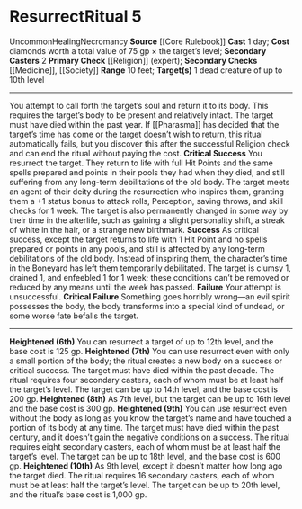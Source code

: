 ﻿---
area: null
cost: "diamonds worth a total value of 75 gp \xD7 the target\u2019s level"
duration: null
element: null
heighten: 6th, 7th, 8th, 9th, 10th
heighten_level: 5, 6, 7, 8, 9, 10
id: '20'
level: '5'
name: Resurrect
primary_check: '[[DATABASE/skill/Religion|Religion]] (expert)'
range: 10 feet
rarity: Uncommon
requirement: null
school: Necromancy
secondary_casters: '2'
secondary_check: '[[DATABASE/skill/Medicine|Medicine]] , [[DATABASE/skill/Society|Society]]'
source: '[[DATABASE/source/Core Rulebook|Core Rulebook]]'
target: 1 dead creature of up to 10th level
trait:
- '[[DATABASE/trait/Healing|Healing]]'
- '[[DATABASE/trait/Necromancy|Necromancy]]'
- '[[DATABASE/trait/Uncommon|Uncommon]]'
type: Ritual

---
# Resurrect<span class="item-type">Ritual 5</span>

<span class="trait-uncommon item-trait">Uncommon</span><span class="item-trait">Healing</span><span class="item-trait">Necromancy</span>
**Source** [[Core Rulebook]] 
**Cast** 1 day; **Cost** diamonds worth a total value of 75 gp × the target’s level; **Secondary Casters** 2
**Primary Check** [[Religion]] (expert); **Secondary Checks** [[Medicine]], [[Society]]
**Range** 10 feet; **Target(s)** 1 dead creature of up to 10th level

---
You attempt to call forth the target’s soul and return it to its body. This requires the target’s body to be present and relatively intact. The target must have died within the past year. If [[Pharasma]] has decided that the target’s time has come or the target doesn’t wish to return, this ritual automatically fails, but you discover this after the successful Religion check and can end the ritual without paying the cost.
**Critical Success** You resurrect the target. They return to life with full Hit Points and the same spells prepared and points in their pools they had when they died, and still suffering from any long-term debilitations of the old body. The target meets an agent of their deity during the resurrection who inspires them, granting them a +1 status bonus to attack rolls, Perception, saving throws, and skill checks for 1 week. The target is also permanently changed in some way by their time in the afterlife, such as gaining a slight personality shift, a streak of white in the hair, or a strange new birthmark.
**Success** As critical success, except the target returns to life with 1 Hit Point and no spells prepared or points in any pools, and still is affected by any long-term debilitations of the old body. Instead of inspiring them, the character’s time in the Boneyard has left them temporarily debilitated. The target is clumsy 1, drained 1, and enfeebled 1 for 1 week; these conditions can’t be removed or reduced by any means until the week has passed.
**Failure** Your attempt is unsuccessful.
**Critical Failure** Something goes horribly wrong—an evil spirit possesses the body, the body transforms into a special kind of undead, or some worse fate befalls the target.

---
**Heightened (6th)** You can resurrect a target of up to 12th level, and the base cost is 125 gp.
**Heightened (7th)** You can use resurrect even with only a small portion of the body; the ritual creates a new body on a success or critical success. The target must have died within the past decade. The ritual requires four secondary casters, each of whom must be at least half the target’s level. The target can be up to 14th level, and the base cost is 200 gp.
**Heightened (8th)** As 7th level, but the target can be up to 16th level and the base cost is 300 gp.
**Heightened (9th)** You can use resurrect even without the body as long as you know the target’s name and have touched a portion of its body at any time. The target must have died within the past century, and it doesn’t gain the negative conditions on a success. The ritual requires eight secondary casters, each of whom must be at least half the target’s level. The target can be up to 18th level, and the base cost is 600 gp.
**Heightened (10th)** As 9th level, except it doesn’t matter how long ago the target died. The ritual requires 16 secondary casters, each of whom must be at least half the target’s level. The target can be up to 20th level, and the ritual’s base cost is 1,000 gp.